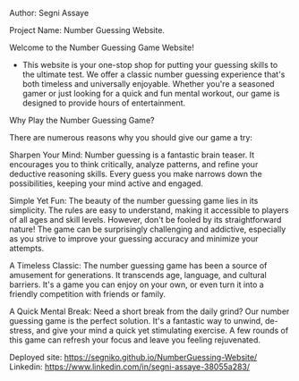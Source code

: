 Author: Segni Assaye

Project Name: Number Guessing Website.

Welcome to the Number Guessing Game Website!
- This website is your one-stop shop for putting your guessing skills to the ultimate test. We offer a classic number guessing experience that's both timeless and universally enjoyable. Whether you're a seasoned gamer or just looking for a quick and fun mental workout, our game is designed to provide hours of entertainment.

Why Play the Number Guessing Game?

There are numerous reasons why you should give our game a try:

Sharpen Your Mind: Number guessing is a fantastic brain teaser. It encourages you to think critically, analyze patterns, and refine your deductive reasoning skills. Every guess you make narrows down the possibilities, keeping your mind active and engaged.

Simple Yet Fun: The beauty of the number guessing game lies in its simplicity. The rules are easy to understand, making it accessible to players of all ages and skill levels. However, don't be fooled by its straightforward nature! The game can be surprisingly challenging and addictive, especially as you strive to improve your guessing accuracy and minimize your attempts.

A Timeless Classic: The number guessing game has been a source of amusement for generations. It transcends age, language, and cultural barriers. It's a game you can enjoy on your own, or even turn it into a friendly competition with friends or family.

A Quick Mental Break: Need a short break from the daily grind? Our number guessing game is the perfect solution. It's a fantastic way to unwind, de-stress, and give your mind a quick yet stimulating exercise. A few rounds of this game can refresh your focus and leave you feeling rejuvenated.


Deployed site: https://segniko.github.io/NumberGuessing-Website/
Linkedin: https://www.linkedin.com/in/segni-assaye-38055a283/
